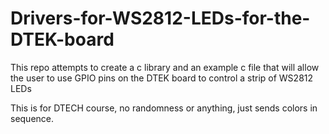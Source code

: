 # Drivers-for-WS2812-LEDs-for-the-DTEK-board
This repo attempts to create a c library and an example c file that will allow the user to use GPIO pins on the DTEK board to control a strip of WS2812 LEDs

This is for DTECH course, no randomness or anything, just sends colors in sequence.
